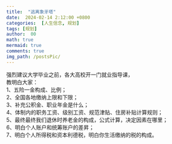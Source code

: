 ```yaml
---
title:  "逃离象牙塔"
date:  2024-02-14 2:12:00 +0800
categories:  [人生信念, 规划] 
tags: [规划]     
author:  00                    
math: true
mermaid: true
comments: true
img_path: /postsPic/
---
```


强烈建议大学毕业之前，各大高校开一门就业指导课，<br>
教明白大家：<br>
1、五险一金构成、比例；<br>
2、全国各地缴纳上限和下限；<br>
3、补充公积金、职业年金是什么；<br>
4、体制内的职务工资、级别工资、规范津贴、住房补贴计算规则；<br>
5、最终最终我们退休时养老金的构成，公式计算，决定因素在哪里；<br>
6、明白个人账户和统筹账户的差昇；<br>
7、明白个人所得税和资本利德税，明白你生活缴纳的税的构成。<br>
